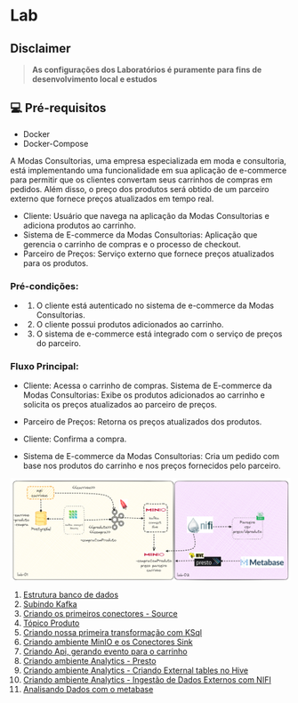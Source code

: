 # Lab

## Disclaimer
> **As configurações dos Laboratórios é puramente para fins de desenvolvimento local e estudos**


## 💻 Pré-requisitos
* Docker
* Docker-Compose


A Modas Consultorias, uma empresa especializada em moda e consultoria, está implementando uma funcionalidade em sua aplicação de e-commerce para permitir que os clientes convertam seus carrinhos de compras em pedidos. Além disso, o preço dos produtos será obtido de um parceiro externo que fornece preços atualizados em tempo real.

* Cliente: Usuário que navega na aplicação da Modas Consultorias e adiciona produtos ao carrinho.
* Sistema de E-commerce da Modas Consultorias: Aplicação que gerencia o carrinho de compras e o processo de checkout.
* Parceiro de Preços: Serviço externo que fornece preços atualizados para os produtos.


### Pré-condições:
* 1. O cliente está autenticado no sistema de e-commerce da Modas Consultorias.
* 2. O cliente possui produtos adicionados ao carrinho.
* 3. O sistema de e-commerce está integrado com o serviço de preços do parceiro.


### Fluxo Principal:

* Cliente: Acessa o carrinho de compras.
Sistema de E-commerce da Modas Consultorias: Exibe os produtos adicionados ao carrinho e solicita os preços atualizados ao parceiro de preços.

* Parceiro de Preços: Retorna os preços atualizados dos produtos.
* Cliente: Confirma a compra.
* Sistema de E-commerce da Modas Consultorias: Cria um pedido com base nos produtos do carrinho e nos preços fornecidos pelo parceiro.


![Lab](content/lab.png)


1. [Estrutura banco de dados](postgresql/README.md)
2. [Subindo Kafka](kafka/README.md)
3. [Criando os primeiros conectores - Source](conectores/README.md)
4. [Tópico Produto](topico-produto//README.md)
5. [Criando nossa primeira transformação com KSql](transformacao-ksql/README.md)
6. [Criando ambiente MinIO e os Conectores Sink ](minio/README.md)
7. [Criando Api, gerando evento para o carrinho ](api/README.md)
8. [Criando ambiente Analytics - Presto ](presto/README.md)
9. [Criando ambiente Analytics - Criando External tables no Hive](hive/README.md)
10. [Criando ambiente Analytics - Ingestão de Dados Externos com NIFI](nifi/README.md)
11. [Analisando Dados com o metabase](metabase/README.md)

